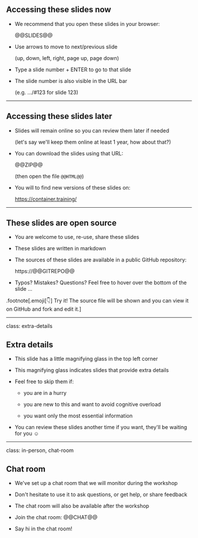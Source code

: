 ## Accessing these slides now

- We recommend that you open these slides in your browser:

  @@SLIDES@@

- Use arrows to move to next/previous slide

  (up, down, left, right, page up, page down)

- Type a slide number + ENTER to go to that slide

- The slide number is also visible in the URL bar

  (e.g. .../#123 for slide 123)

---

## Accessing these slides later

- Slides will remain online so you can review them later if needed

  (let's say we'll keep them online at least 1 year, how about that?)

- You can download the slides using that URL:

  @@ZIP@@

  (then open the file `@@HTML@@`)

- You will to find new versions of these slides on:

  https://container.training/

---

## These slides are open source

- You are welcome to use, re-use, share these slides

- These slides are written in markdown

- The sources of these slides are available in a public GitHub repository:

  https://@@GITREPO@@

- Typos? Mistakes? Questions? Feel free to hover over the bottom of the slide ...

.footnote[.emoji[👇] Try it! The source file will be shown and you can view it on GitHub and fork and edit it.]

<!--
.exercise[
```open https://@@GITREPO@@/tree/master/slides/common/about-slides.md```
]
-->

---

class: extra-details

## Extra details

- This slide has a little magnifying glass in the top left corner

- This magnifying glass indicates slides that provide extra details

- Feel free to skip them if:

  - you are in a hurry

  - you are new to this and want to avoid cognitive overload

  - you want only the most essential information

- You can review these slides another time if you want, they'll be waiting for you ☺

---

class: in-person, chat-room

## Chat room

- We've set up a chat room that we will monitor during the workshop

- Don't hesitate to use it to ask questions, or get help, or share feedback

- The chat room will also be available after the workshop

- Join the chat room: @@CHAT@@

- Say hi in the chat room!
